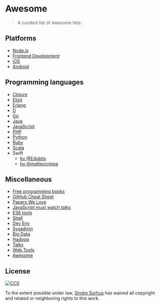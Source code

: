 # Awesome

> A curated list of awesome lists.


## Platforms

- [Node.js](https://github.com/sindresorhus/awesome-nodejs)
- [Frontend Development](https://github.com/dypsilon/frontend-dev-bookmarks)
- [iOS](https://github.com/vsouza/awesome-ios)
- [Android](https://github.com/JStumpp/awesome-android)

## Programming languages

- [Clojure](https://github.com/razum2um/awesome-clojure)
- [Elixir](https://github.com/h4cc/awesome-elixir)
- [Erlang](https://github.com/drobakowski/awesome-erlang)
- [D](https://github.com/zhaopuming/awesome-d)
- [Go](https://github.com/avelino/awesome-go)
- [Java](https://github.com/akullpp/awesome-java)
- [JavaScript](https://github.com/sorrycc/awesome-javascript)
- [PHP](https://github.com/ziadoz/awesome-php)
- [Python](https://github.com/vinta/awesome-python)
- [Ruby](https://github.com/markets/awesome-ruby)
- [Scala](https://github.com/lauris/awesome-scala)
- Swift
  - [by @Edubits](https://awesome-swift.zeef.com/robin.eggenkamp)
  - [by @matteocrippa](https://github.com/matteocrippa/awesome-swift)

## Miscellaneous

- [Free programming books](https://github.com/vhf/free-programming-books)
- [GitHub Cheat Sheet](https://github.com/tiimgreen/github-cheat-sheet)
- [Papers We Love](https://github.com/papers-we-love/papers-we-love)
- [JavaScript must watch talks](https://github.com/bolshchikov/js-must-watch)
- [ES6 tools](https://github.com/addyosmani/es6-tools)
- [Shell](https://github.com/alebcay/awesome-shell)
- [Dev Env](https://github.com/jondot/awesome-devenv)
- [Sysadmin](https://github.com/kahun/awesome-sysadmin)
- [Big Data](https://github.com/onurakpolat/awesome-bigdata)
- [Hadoop](https://github.com/youngwookim/awesome-hadoop)
- [Talks](https://github.com/JanVanRyswyck/awesome-talks)
- [Web Tools](https://github.com/lvwzhen/tools)
- [Awesome](https://github.com/sindresorhus/awesome)


## License

[![CC0](http://i.creativecommons.org/p/zero/1.0/88x31.png)](http://creativecommons.org/publicdomain/zero/1.0/)

To the extent possible under law, [Sindre Sorhus](http://sindresorhus.com) has waived all copyright and related or neighboring rights to this work.
